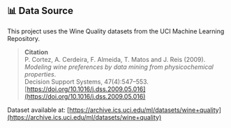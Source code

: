 ## 📊 Data Source

This project uses the Wine Quality datasets from the UCI Machine Learning Repository.

> **Citation**  
P. Cortez, A. Cerdeira, F. Almeida, T. Matos and J. Reis (2009).  
*Modeling wine preferences by data mining from physicochemical properties*.  
Decision Support Systems, 47(4):547–553.  
[https://doi.org/10.1016/j.dss.2009.05.016](https://doi.org/10.1016/j.dss.2009.05.016)

Dataset available at: [https://archive.ics.uci.edu/ml/datasets/wine+quality](https://archive.ics.uci.edu/ml/datasets/wine+quality)
